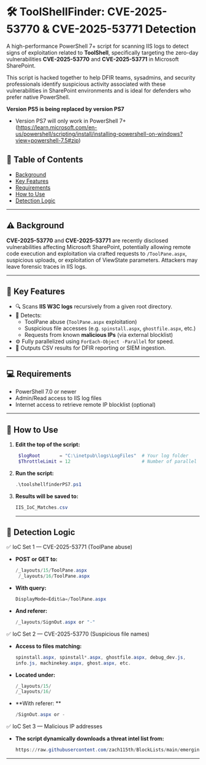 # 🛠️ ToolShellFinder: CVE-2025-53770 & CVE-2025-53771 Detection

A high-performance PowerShell 7+ script for scanning IIS logs to detect signs of exploitation related to **ToolShell**, specifically targeting the zero-day vulnerabilities **CVE-2025-53770** and **CVE-2025-53771** in Microsoft SharePoint.

This script is hacked together to help DFIR teams, sysadmins, and security professionals identify suspicious activity associated with these vulnerabilities in SharePoint environments and is ideal for defenders who prefer native PowerShell.

**Version PS5 is being replaced by version PS7**
- Version PS7 will only work in PowerShell 7+ (https://learn.microsoft.com/en-us/powershell/scripting/install/installing-powershell-on-windows?view=powershell-7.5#zip)

## 📘 Table of Contents

- [Background](#background)
- [Key Features](#key-features)
- [Requirements](#requirements)
- [How to Use](#how-to-use)
- [Detection Logic](#detection-logic)

---

## ⚠️ Background

**CVE-2025-53770** and **CVE-2025-53771** are recently disclosed vulnerabilities affecting Microsoft SharePoint, potentially allowing remote code execution and exploitation via crafted requests to `/ToolPane.aspx`, suspicious uploads, or exploitation of ViewState parameters. Attackers may leave forensic traces in IIS logs.

---

## 📌 Key Features

- 🔍 Scans **IIS W3C logs** recursively from a given root directory.
- 🧠 Detects:
  - ToolPane abuse (`ToolPane.aspx` exploitation)
  - Suspicious file accesses (e.g. `spinstall.aspx`, `ghostfile.aspx`, etc.)
  - Requests from known **malicious IPs** (via external blocklist)
- ⚙️ Fully parallelized using `ForEach-Object -Parallel` for speed.
- 🧾 Outputs CSV results for DFIR reporting or SIEM ingestion.

---

## 💻 Requirements

- PowerShell 7.0 or newer
- Admin/Read access to IIS log files
- Internet access to retrieve remote IP blocklist (optional)

---

## 🚀 How to Use

1. **Edit the top of the script:**
   ```powershell
    $logRoot       = "C:\inetpub\logs\LogFiles"  # Your log folder
    $ThrottleLimit = 12                          # Number of parallel threads
   ```
2. **Run the script:**
   ```powershell
   .\toolshellfinderPS7.ps1
   ```
3. **Results will be saved to:**

   ```powershell
   IIS_IoC_Matches.csv
   ```

   ---

## 📌 Detection Logic

✅ IoC Set 1 — CVE-2025-53771 (ToolPane abuse)
   - **POST or GET to:**
     ```powershell
     /_layouts/15/ToolPane.aspx
      /_layouts/16/ToolPane.aspx
     ```
   - **With query:**
     ```powershell
     DisplayMode=Edit&a=/ToolPane.aspx
     ```
   - **And referer:**
      ```powershell
     /_layouts/SignOut.aspx or "-"
      ```
✅ IoC Set 2 — CVE-2025-53770 (Suspicious file names)
   - **Access to files matching:**
        ```powershell
        spinstall.aspx, spinstall*.aspx, ghostfile.aspx, debug_dev.js,
        info.js, machinekey.aspx, ghost.aspx, etc.
        ```
   - **Located under:**
        ```powershell
        /_layouts/15/
        /_layouts/16/
        ```
   - **With referer: **
        ```powershell
        /SignOut.aspx or -
        ```
✅ IoC Set 3 — Malicious IP addresses
   - **The script dynamically downloads a threat intel list from:**
        ```powershell
        https://raw.githubusercontent.com/zach115th/BlockLists/main/emerging-threats/2025/toolshell/toolshell_ips.txt
        ```

---

